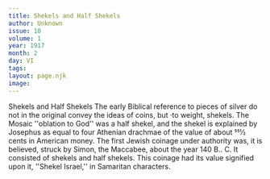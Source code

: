 ```yaml
---
title: Shekels and Half Shekels
author: Unknown
issue: 10
volume: 1
year: 1917
month: 2
day: VI
tags:
layout: page.njk
image:
---
```

Shekels and Half Shekels   The early Biblical reference to pieces of silver do not in the original convey the ideas of coins, but ·to weight, shekels. The Mosaic   ''oblation to God'' was a half shekel, and the shekel is explained by Josephus as equal to four Athenian drachmae of the value of about 551⁄2 cents in American money. The first Jewish coinage under authority was, it is believed, struck by Simon, the Maccabee,   about the year 140 B.. C. It consisted of shekels and half shekels. This coinage had its value signified upon it, ''Shekel Israel,'' in Samaritan characters.   


